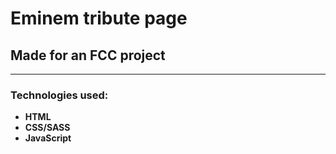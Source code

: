 # Eminem tribute page

## Made for an FCC project

---

### Technologies used:

- **HTML**
- **CSS/SASS**
- **JavaScript**
